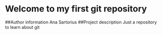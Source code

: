 # Welcome to my first git repository
##Author information
Ana Sartorius
##Project description
Just a repository to learn about git
